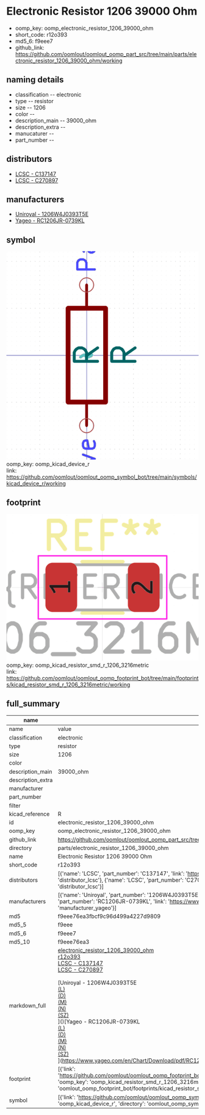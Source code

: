 # Electronic Resistor 1206 39000 Ohm

  
* oomp_key: oomp_electronic_resistor_1206_39000_ohm 
* short_code: r12o393
* md5_6: f9eee7  
* github_link: https://github.com/oomlout/oomlout_oomp_part_src/tree/main/parts/electronic_resistor_1206_39000_ohm/working  
## naming details
* classification -- electronic
* type -- resistor
* size -- 1206
* color -- 
* description_main -- 39000_ohm
* description_extra -- 
* manucaturer -- 
* part_number -- 

## distributors
* [LCSC - C137147](https://lcsc.com/product-detail/C137147.html)  
* [LCSC - C270897](https://lcsc.com/product-detail/C270897.html)  

## manufacturers
* [Uniroyal - 1206W4J0393T5E]()  
* [Yageo - RC1206JR-0739KL](https://www.yageo.com/en/Chart/Download/pdf/RC1206JR-0739KL)  

## symbol

![](symbol/0/working/working_600.png)  
oomp_key: oomp_kicad_device_r  
link: https://github.com/oomlout/oomlout_oomp_symbol_bot/tree/main/symbols/kicad_device_r/working  

## footprint

![](footprint/0/working/working_600.png)  
oomp_key: oomp_kicad_resistor_smd_r_1206_3216metric  
link: https://github.com/oomlout/oomlout_oomp_footprint_bot/tree/main/footprints/kicad_resistor_smd_r_1206_3216metric/working  

## full_summary
| name | value | 
| --- | --- | 
| name | value | 
| classification | electronic | 
| type | resistor | 
| size | 1206 | 
| color |  | 
| description_main | 39000_ohm | 
| description_extra |  | 
| manufacturer |  | 
| part_number |  | 
| filter |  | 
| kicad_reference | R | 
| id | electronic_resistor_1206_39000_ohm | 
| oomp_key | oomp_electronic_resistor_1206_39000_ohm | 
| github_link | https://github.com/oomlout/oomlout_oomp_part_src/tree/main/parts/electronic_resistor_1206_39000_ohm/working | 
| directory | parts/electronic_resistor_1206_39000_ohm | 
| name | Electronic Resistor 1206 39000 Ohm | 
| short_code | r12o393 | 
| distributors | [{'name': 'LCSC', 'part_number': 'C137147', 'link': 'https://lcsc.com/product-detail/C137147.html', 'id': 'distributor_lcsc'}, {'name': 'LCSC', 'part_number': 'C270897', 'link': 'https://lcsc.com/product-detail/C270897.html', 'id': 'distributor_lcsc'}] | 
| manufacturers | [{'name': 'Uniroyal', 'part_number': '1206W4J0393T5E', 'link': '', 'id': 'manufacturer_uniroyal'}, {'name': 'Yageo', 'part_number': 'RC1206JR-0739KL', 'link': 'https://www.yageo.com/en/Chart/Download/pdf/RC1206JR-0739KL', 'id': 'manufacturer_yageo'}] | 
| md5 | f9eee76ea3fbcf9c96d499a4227d9809 | 
| md5_5 | f9eee | 
| md5_6 | f9eee7 | 
| md5_10 | f9eee76ea3 | 
| markdown_full | [electronic_resistor_1206_39000_ohm](https://github.com/oomlout/oomlout_oomp_part_src/tree/main/parts/electronic_resistor_1206_39000_ohm/working)<br>[r12o393](https://github.com/oomlout/oomlout_oomp_part_src/tree/main/parts/electronic_resistor_1206_39000_ohm/working)<br>[LCSC - C137147<br>](https://lcsc.com/product-detail/C137147.html)[LCSC - C270897<br>](https://lcsc.com/product-detail/C270897.html)<br>[Uniroyal - 1206W4J0393T5E<br>[(L)<br>](https://www.lcsc.com/search?q=1206W4J0393T5E)[(D)<br>](https://www.digikey.com/en/products?,keywords=1206W4J0393T5E)[(M)<br>](https://www.mouser.com/Search/Refine?Keyword=1206W4J0393T5E)[(N)<br>](https://www.newark.com/search?st=1206W4J0393T5E)[(SZ)<br>](https://so.szlcsc.com/global.html?k=1206W4J0393T5E)]()[Yageo - RC1206JR-0739KL<br>[(L)<br>](https://www.lcsc.com/search?q=RC1206JR-0739KL)[(D)<br>](https://www.digikey.com/en/products?,keywords=RC1206JR-0739KL)[(M)<br>](https://www.mouser.com/Search/Refine?Keyword=RC1206JR-0739KL)[(N)<br>](https://www.newark.com/search?st=RC1206JR-0739KL)[(SZ)<br>](https://so.szlcsc.com/global.html?k=RC1206JR-0739KL)](https://www.yageo.com/en/Chart/Download/pdf/RC1206JR-0739KL) | 
| footprint | [{'link': 'https://github.com/oomlout/oomlout_oomp_footprint_bot/tree/main/foootprntss/kicad_resistor_smd_r_1206_3216metric', 'oomp_key': 'oomp_kicad_resistor_smd_r_1206_3216metric', 'directory': 'oomlout_oomp_footprint_bot/footprints/kicad_resistor_smd_r_1206_3216metric//working/working.kicad_mod'}] | 
| symbol | [{'link': 'https://github.com/oomlout/oomlout_oomp_symbol_bot/tree/main/symbols/kicad_device_r', 'oomp_key': 'oomp_kicad_device_r', 'directory': 'oomlout_oomp_symbol_bot/symbols/kicad_device_r//working/working.kicad_sym'}] | 
